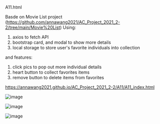 A11.html

Basde on Movie List project (https://github.com/annawang2021/AC_Project_2021_2-2/tree/main/Movie%20List)
Using: 
  1. axios to fetch API
  2. bootstrap card, and modal to show more details
  3. local storage to store user's favorite individuals into collection

and features:
  1. click pics to pop out more individual details
  2. heart button to collect favorites items
  3. remove button to delete items from favorites

  https://annawang2021.github.io/AC_Project_2021_2-2/A11/A11_index.html
  
  ![image](https://user-images.githubusercontent.com/77376405/120091850-391a6c00-c141-11eb-986f-9b4e6d5838f9.png)

  ![image](https://user-images.githubusercontent.com/77376405/120091855-47688800-c141-11eb-91d0-52875fd86c8a.png)
  
  ![image](https://user-images.githubusercontent.com/77376405/120091871-73840900-c141-11eb-8e0b-8269c8c53649.png)


